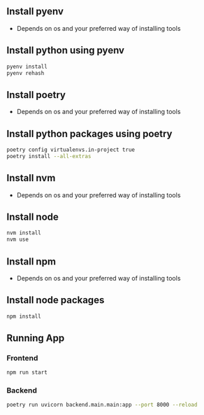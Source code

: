 ## Install pyenv

* Depends on os and your preferred way of installing tools

## Install python using pyenv

```bash
pyenv install
pyenv rehash
```

## Install poetry

* Depends on os and your preferred way of installing tools

## Install python packages using poetry

```bash
poetry config virtualenvs.in-project true
poetry install --all-extras
```

## Install nvm

* Depends on os and your preferred way of installing tools

## Install node

```bash
nvm install
nvm use
```

## Install npm

* Depends on os and your preferred way of installing tools

## Install node packages

```bash
npm install
```


## Running App

### Frontend

```bash
npm run start
```

### Backend

```bash
poetry run uvicorn backend.main.main:app --port 8000 --reload
```
